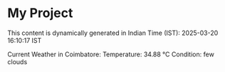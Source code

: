 # My Project

This content is dynamically generated in Indian Time (IST): 2025-03-20 16:10:17 IST


Current Weather in Coimbatore:
Temperature: 34.88 °C
Condition: few clouds
